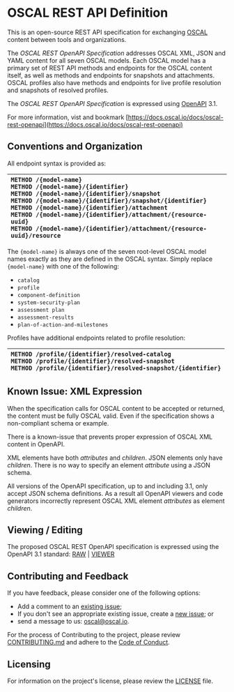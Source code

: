 # OSCAL REST API Definition

This is an open-source REST API specification for exchanging [OSCAL](https://pages.nist.gov/OSCAL/) content between tools and organizations.

The _OSCAL REST OpenAPI Specification_ addresses OSCAL XML, JSON and YAML content for all seven OSCAL models. Each OSCAL model has a primary set of REST API methods and endpoints for the OSCAL content itself, as well as methods and endpoints for snapshots and attachments. OSCAL profiles also have methods and endpoints for live profile resolution and snapshots of resolved profiles.

The _OSCAL REST OpenAPI Specification_ is expressed using [OpenAPI](https://www.openapis.org/) 3.1.

For more information, vist and bookmark [https://docs.oscal.io/docs/oscal-rest-openapi](https://docs.oscal.io/docs/oscal-rest-openapi)

## Conventions and Organization

All endpoint syntax is provided as:

|`METHOD /{model-name}`<br />`METHOD /{model-name}/{identifier}`<br />`METHOD /{model-name}/{identifier}/snapshot`<br />`METHOD /{model-name}/{identifier}/snapshot/{identifier}`<br />`METHOD /{model-name}/{identifier}/attachment`<br />`METHOD /{model-name}/{identifier}/attachment/{resource-uuid}`<br />`METHOD /{model-name}/{identifier}/attachment/{resource-uuid}/resource`|
|:--- |

The `{model-name}` is always one of the seven root-level OSCAL model names exactly as they are defined in the OSCAL syntax. Simply replace `{model-name}` with one of the following:

- `catalog`
- `profile`
- `component-definition`
- `system-security-plan`
- `assessment plan`
- `assessment-results`
- `plan-of-action-and-milestones`

Profiles have additional endpoints related to profile resolution:

|`METHOD /profile/{identifier}/resolved-catalog`<br />`METHOD /profile/{identifier}/resolved-snapshot`<br />`METHOD /profile/{identifier}/resolved-snapshot/{identifier}`|
|:--- |

## Known Issue: XML Expression

When the specification calls for OSCAL content to be accepted or returned, the content must be fully OSCAL valid. Even if the specification shows a non-compliant schema or example.

There is a known-issue that prevents proper expression of OSCAL XML content in OpenAPI.

XML elements have both _attributes_ and _children_. JSON elements only have _children_. There is no way to specify an element _attribute_ using a JSON schema.

All versions of the OpenAPI specification, up to and including 3.1, only accept JSON schema definitions. As a result all OpenAPI viewers and code generators incorrectly represent OSCAL XML element _attributes_ as element _children_.

## Viewing / Editing

The proposed OSCAL REST OpenAPI specification is expressed using the OpenAPI 3.1 standard:
[RAW](OSCALRestOpenAPI.json) | [VIEWER](https://raw.githack.com/EasyDynamics/oscal-rest/develop/viewer/index.html?url=https://raw.githubusercontent.com/EasyDynamics/oscal-rest/develop/OSCALRestOpenAPI.json)


## Contributing and Feedback

If you have feedback, please consider one of the following options:
- Add a comment to an [existing issue](https://github.com/EasyDynamics/oscal-rest/issues);
- If you don't see an appropriate existing issue, create a [new issue](https://github.com/EasyDynamics/oscal-rest/issues/new); or
- send a message to us: [oscal@oscal.io](mailto:oscal@oscal.io).

For the process of Contributing to the project, please review
[CONTRIBUTING.md](https://github.com/EasyDynamics/.github/blob/main/CONTRIBUTING.md)
and adhere to the [Code of Conduct](https://github.com/EasyDynamics/.github/blob/main/CODE_OF_CONDUCT.md).

## Licensing

For information on the project's license, please review the [LICENSE](/LICENSE) file.
